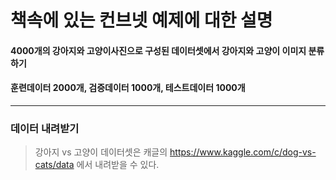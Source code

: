 # 책속에 있는 컨브넷 예제에 대한 설명

#### 4000개의 강아지와 고양이사진으로 구성된 데이터셋에서 강아지와 고양이 이미지 분류하기
#### 훈련데이터 2000개, 검증데이터 1000개, 테스트데이터 1000개
-----------------------------
### 데이터 내려받기
> 강아지 vs 고양이 데이터셋은 캐글의 https://www.kaggle.com/c/dog-vs-cats/data 에서 내려받을 수 있다.
